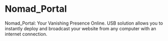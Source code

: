 # Nomad_Portal
Nomad_Portal: Your Vanishing Presence Online. USB solution allows you to instantly deploy and broadcast your website from any computer with an internet connection.

